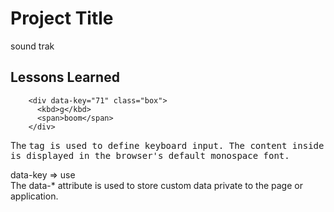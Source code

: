 
# Project Title

sound trak


## Lessons Learned

        <div data-key="71" class="box">
          <kbd>g</kbd>
          <span>boom</span>
        </div>

The <kbd> tag is used to define keyboard input. The content inside is displayed in the browser's default monospace font.



data-key => use \
The data-* attribute is used to store custom data private to the page or application.